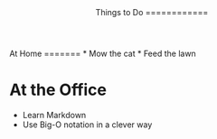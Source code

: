<header>
Things to Do
============
</header>
<main>
At Home
=======
*    Mow the cat
*    Feed the lawn

At the Office
=============
*    Learn Markdown
*    Use Big-O notation in a clever way
</main>
